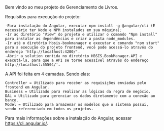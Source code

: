 Bem vindo ao meu projeto de Gerenciamento de Livros.


Requisitos para execução do projeto: 
	
	-Para instalação do Angular, executar npm install -g @angular/cli (É necessário ter Node e NPM instalados em sua máquina);
	-Ir ao diretório "View" do projeto e utilizar o comando "Npm install" para instalar as dependências e criar a pasta node_modules.
	-Ir até o diretório hbsis-bookmanager e executar o comando "npm start" para a execução do projeto frontend, você pode acessá-lo através do endereço 'http://localhost:4200/'.
	-Abrir a solution contida no diretório HBSIS.BookManager.API e executá-la, para que a API se torne acessível através do endereço http://localhost:55504/'.


A API foi feita em 4 camadas. Sendo elas:
	
	Controller = Utilizado para receber as requisições enviadas pelo frontend em Angular.
	Business = Utilizado para realizar as lógicas da regra de negócio.
	DAL = Utilizado para gerenciar os dados diretamente com a conexão ao banco.
	Model = Utilizado para armazenar os modelos que o sistema possui, sendo referenciado em todos os projetos.
	


Para mais informações sobre a instalação do Angular, acessar https://cli.angular.io/.

			
